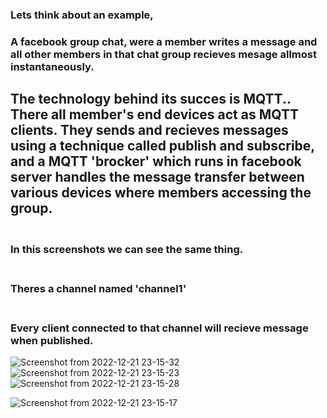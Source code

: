 ### Lets think about an example,

### A facebook group chat, were a member writes a message and all other members in that chat group recieves mesage allmost instantaneously.

## The technology behind its succes is MQTT.. There all member's end devices act as MQTT clients. They sends and recieves messages using a technique called publish and subscribe, and a MQTT 'brocker' which runs in facebook server handles the message transfer between various devices where members accessing the group.
### <br>In this screenshots we can see the same thing.
### <br>Theres a channel named 'channel1'
### <br>Every client connected to that channel will recieve message when published.

![Screenshot from 2022-12-21 23-15-32](https://user-images.githubusercontent.com/76256496/208972316-3d088523-5116-472e-8eee-56d4301d541f.png)
![Screenshot from 2022-12-21 23-15-23](https://user-images.githubusercontent.com/76256496/208972648-891ee295-71a3-463a-8bca-bbed2566017a.png)
![Screenshot from 2022-12-21 23-15-28](https://user-images.githubusercontent.com/76256496/208972661-047f2001-0971-4898-aa67-a6735c269374.png)

![Screenshot from 2022-12-21 23-15-17](https://user-images.githubusercontent.com/76256496/208972769-c638ce35-86ba-4329-8157-27f53b07a0a9.png)
